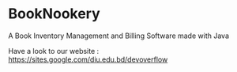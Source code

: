 # BookNookery
A Book Inventory Management and Billing Software made with Java

Have a look to our website : https://sites.google.com/diu.edu.bd/devoverflow
